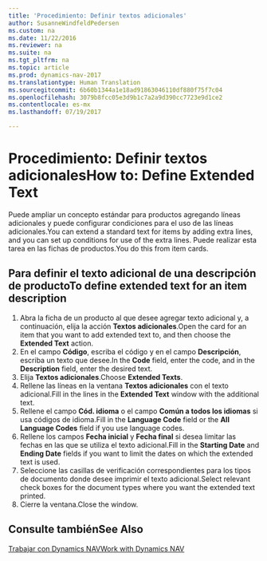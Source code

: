 ```yaml
---
title: 'Procedimiento: Definir textos adicionales'
author: SusanneWindfeldPedersen
ms.custom: na
ms.date: 11/22/2016
ms.reviewer: na
ms.suite: na
ms.tgt_pltfrm: na
ms.topic: article
ms.prod: dynamics-nav-2017
ms.translationtype: Human Translation
ms.sourcegitcommit: 6b60b1344a1e18ad91863046110df880f75f7c04
ms.openlocfilehash: 3079b8fcc05e3d9b1c7a2a9d390cc7723e9d1ce2
ms.contentlocale: es-mx
ms.lasthandoff: 07/19/2017

---
```

    
# <a name="how-to-define-extended-text"></a><span data-ttu-id="de72c-102">Procedimiento: Definir textos adicionales</span><span class="sxs-lookup"><span data-stu-id="de72c-102">How to: Define Extended Text</span></span>

<span data-ttu-id="de72c-103">Puede ampliar un concepto estándar para productos agregando líneas adicionales y puede configurar condiciones para el uso de las líneas adicionales.</span><span class="sxs-lookup"><span data-stu-id="de72c-103">You can extend a standard text for items by adding extra lines, and you can set up conditions for use of the extra lines.</span></span> <span data-ttu-id="de72c-104">Puede realizar esta tarea en las fichas de productos.</span><span class="sxs-lookup"><span data-stu-id="de72c-104">You do this from item cards.</span></span>

## <a name="to-define-extended-text-for-an-item-description"></a><span data-ttu-id="de72c-105">Para definir el texto adicional de una descripción de producto</span><span class="sxs-lookup"><span data-stu-id="de72c-105">To define extended text for an item description</span></span>
1. <span data-ttu-id="de72c-106">Abra la ficha de un producto al que desee agregar texto adicional y, a continuación, elija la acción **Textos adicionales**.</span><span class="sxs-lookup"><span data-stu-id="de72c-106">Open the card for an item that you want to add extended text to, and then choose the **Extended Text** action.</span></span>
2. <span data-ttu-id="de72c-107">En el campo **Código**, escriba el código y en el campo **Descripción**, escriba un texto que desee.</span><span class="sxs-lookup"><span data-stu-id="de72c-107">In the **Code** field, enter the code, and in the **Description** field, enter the desired text.</span></span>
3. <span data-ttu-id="de72c-108">Elija **Textos adicionales**.</span><span class="sxs-lookup"><span data-stu-id="de72c-108">Choose **Extended Texts**.</span></span>
4. <span data-ttu-id="de72c-109">Rellene las líneas en la ventana **Textos adicionales** con el texto adicional.</span><span class="sxs-lookup"><span data-stu-id="de72c-109">Fill in the lines in the **Extended Text** window with the additional text.</span></span>
5. <span data-ttu-id="de72c-110">Rellene el campo **Cód. idioma** o el campo **Común a todos los idiomas** si usa códigos de idioma.</span><span class="sxs-lookup"><span data-stu-id="de72c-110">Fill in the **Language Code** field or the **All Language Codes** field if you use language codes.</span></span> 
6. <span data-ttu-id="de72c-111">Rellene los campos **Fecha inicial** y **Fecha final** si desea limitar las fechas en las que se utiliza el texto adicional.</span><span class="sxs-lookup"><span data-stu-id="de72c-111">Fill in the **Starting Date** and **Ending Date** fields if you want to limit the dates on which the extended text is used.</span></span>
7. <span data-ttu-id="de72c-112">Seleccione las casillas de verificación correspondientes para los tipos de documento donde desee imprimir el texto adicional.</span><span class="sxs-lookup"><span data-stu-id="de72c-112">Select relevant check boxes for the document types where you want the extended text printed.</span></span>
8. <span data-ttu-id="de72c-113">Cierre la ventana.</span><span class="sxs-lookup"><span data-stu-id="de72c-113">Close the window.</span></span>

## <a name="see-also"></a><span data-ttu-id="de72c-114">Consulte también</span><span class="sxs-lookup"><span data-stu-id="de72c-114">See Also</span></span>
[<span data-ttu-id="de72c-115">Trabajar con Dynamics NAV</span><span class="sxs-lookup"><span data-stu-id="de72c-115">Work with Dynamics NAV</span></span>](ui-work-product.md)


